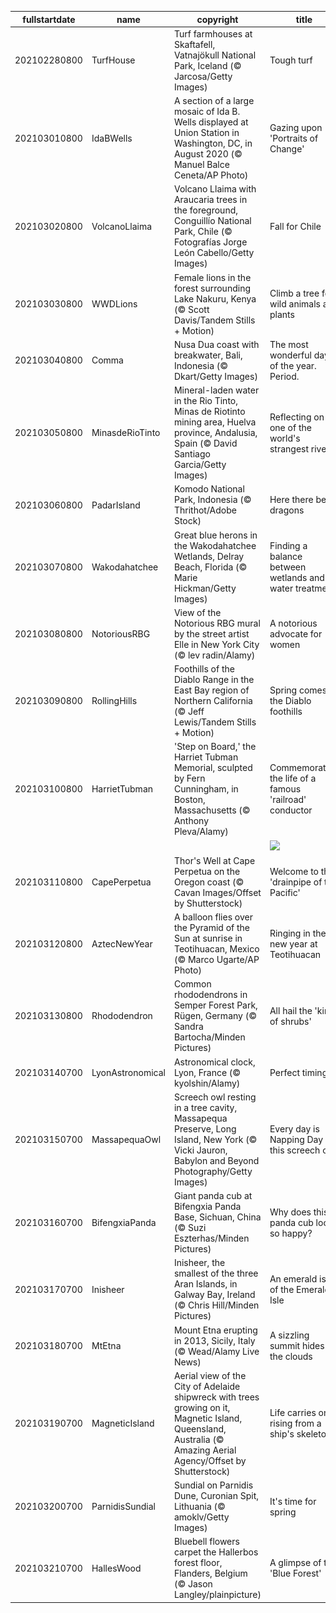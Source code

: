 |fullstartdate|name|copyright|title|image|
|--|--|--|--|--|
202102280800|TurfHouse|Turf farmhouses at Skaftafell, Vatnajökull National Park, Iceland (© Jarcosa/Getty Images)|Tough turf|![](/en-US/2021/03/202102280800TurfHouse.jpg)|
202103010800|IdaBWells|A section of a large mosaic of Ida B. Wells displayed at Union Station in Washington, DC, in August 2020 (© Manuel Balce Ceneta/AP Photo)|Gazing upon 'Portraits of Change'|![](/en-US/2021/03/202103010800IdaBWells.jpg)|
202103020800|VolcanoLlaima|Volcano Llaima with Araucaria trees in the foreground, Conguillío National Park, Chile (© Fotografías Jorge León Cabello/Getty Images)|Fall for Chile|![](/en-US/2021/03/202103020800VolcanoLlaima.jpg)|
202103030800|WWDLions|Female lions in the forest surrounding Lake Nakuru, Kenya (© Scott Davis/Tandem Stills + Motion)|Climb a tree for wild animals and plants|![](/en-US/2021/03/202103030800WWDLions.jpg)|
202103040800|Comma|Nusa Dua coast with breakwater, Bali, Indonesia (© Dkart/Getty Images)|The most wonderful day of the year. Period.|![](/en-US/2021/03/202103040800Comma.jpg)|
202103050800|MinasdeRioTinto|Mineral-laden water in the Rio Tinto, Minas de Riotinto mining area, Huelva province, Andalusia, Spain (© David Santiago Garcia/Getty Images)|Reflecting on one of the world's strangest rivers|![](/en-US/2021/03/202103050800MinasdeRioTinto.jpg)|
202103060800|PadarIsland|Komodo National Park, Indonesia (© Thrithot/Adobe Stock)|Here there be dragons|![](/en-US/2021/03/202103060800PadarIsland.jpg)|
202103070800|Wakodahatchee|Great blue herons in the Wakodahatchee Wetlands, Delray Beach, Florida (© Marie Hickman/Getty Images)|Finding a balance between wetlands and water treatment|![](/en-US/2021/03/202103070800Wakodahatchee.jpg)|
202103080800|NotoriousRBG|View of the Notorious RBG mural by the street artist Elle in New York City (© lev radin/Alamy)|A notorious advocate for women|![](/en-US/2021/03/202103080800NotoriousRBG.jpg)|
202103090800|RollingHills|Foothills of the Diablo Range in the East Bay region of Northern California (© Jeff Lewis/Tandem Stills + Motion)|Spring comes to the Diablo foothills|![](/en-US/2021/03/202103090800RollingHills.jpg)|
202103100800|HarrietTubman|'Step on Board,' the Harriet Tubman Memorial, sculpted by Fern Cunningham, in Boston, Massachusetts (© Anthony Pleva/Alamy)|Commemorating the life of a famous 'railroad' conductor|![](/en-US/2021/03/202103100800HarrietTubman.jpg)|
||||![](/en-US/2021/03/.jpg)|
202103110800|CapePerpetua|Thor's Well at Cape Perpetua on the Oregon coast (© Cavan Images/Offset by Shutterstock)|Welcome to the 'drainpipe of the Pacific'|![](/en-US/2021/03/202103110800CapePerpetua.jpg)|
202103120800|AztecNewYear|A balloon flies over the Pyramid of the Sun at sunrise in Teotihuacan, Mexico (© Marco Ugarte/AP Photo)|Ringing in the new year at Teotihuacan|![](/en-US/2021/03/202103120800AztecNewYear.jpg)|
202103130800|Rhododendron|Common rhododendrons in Semper Forest Park, Rügen, Germany (© Sandra Bartocha/Minden Pictures)|All hail the 'king of shrubs'|![](/en-US/2021/03/202103130800Rhododendron.jpg)|
202103140700|LyonAstronomical|Astronomical clock, Lyon, France (© kyolshin/Alamy)|Perfect timing|![](/en-US/2021/03/202103140700LyonAstronomical.jpg)|
202103150700|MassapequaOwl|Screech owl resting in a tree cavity, Massapequa Preserve, Long Island, New York (© Vicki Jauron, Babylon and Beyond Photography/Getty Images)|Every day is Napping Day for this screech owl|![](/en-US/2021/03/202103150700MassapequaOwl.jpg)|
202103160700|BifengxiaPanda|Giant panda cub at Bifengxia Panda Base, Sichuan, China (© Suzi Eszterhas/Minden Pictures)|Why does this panda cub look so happy?|![](/en-US/2021/03/202103160700BifengxiaPanda.jpg)|
202103170700|Inisheer|Inisheer, the smallest of the three Aran Islands, in Galway Bay, Ireland (© Chris Hill/Minden Pictures)|An emerald isle of the Emerald Isle|![](/en-US/2021/03/202103170700Inisheer.jpg)|
202103180700|MtEtna|Mount Etna erupting in 2013, Sicily, Italy (© Wead/Alamy Live News)|A sizzling summit hides in the clouds|![](/en-US/2021/03/202103180700MtEtna.jpg)|
202103190700|MagneticIsland|Aerial view of the City of Adelaide shipwreck with trees growing on it, Magnetic Island, Queensland, Australia (© Amazing Aerial Agency/Offset by Shutterstock)|Life carries on, rising from a ship's skeleton|![](/en-US/2021/03/202103190700MagneticIsland.jpg)|
202103200700|ParnidisSundial|Sundial on Parnidis Dune, Curonian Spit, Lithuania (© amoklv/Getty Images)|It's time for spring|![](/en-US/2021/03/202103200700ParnidisSundial.jpg)|
202103210700|HallesWood|Bluebell flowers carpet the Hallerbos forest floor, Flanders, Belgium (© Jason Langley/plainpicture)|A glimpse of the 'Blue Forest'|![](/en-US/2021/03/202103210700HallesWood.jpg)|
